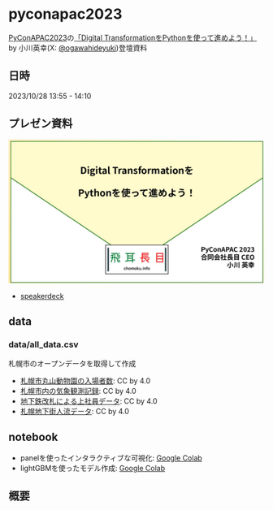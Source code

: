 # pyconapac2023

[PyConAPAC2023](https://2023-apac.pycon.jp/)の[「Digital TransformationをPythonを使って進めよう！」](https://2023-apac.pycon.jp/timetable?id=3AFMSE) by 小川英幸(X: [@ogawahideyuki](https://twitter.com/OgawaHideyuki))登壇資料

## 日時

2023/10/28 13:55 - 14:10

## プレゼン資料

![プレゼン資料img](img/presentation-pyconapac2023.png)

- [speakerdeck](https://speakerdeck.com/hideyuki_ogawa/digital-transformationwopythonwoshi-tutejin-meyou)

## data

### data/all_data.csv 
札幌市のオープンデータを取得して作成

- [札幌市丸山動物園の入場者数](https://ckan.pf-sapporo.jp/dataset/sapporo_maruyama_zoo_visitors): CC by 4.0
- [札幌市内の気象観測記録](https://ckan.pf-sapporo.jp/dataset/sapporo_weather): CC by 4.0
- [地下鉄改札による上社員データ](https://ckan.pf-sapporo.jp/dataset/tikatetu_jyousyajinnin): CC by 4.0
- [札幌地下街人流データ](https://ckan.pf-sapporo.jp/dataset/sapporotikagaijinryuude-ta): CC by 4.0

## notebook

- panelを使ったインタラクティブな可視化: [Google Colab](https://colab.research.google.com/github/mazarimono/pyconapac2023/blob/main/panel_watch.ipynb)
- lightGBMを使ったモデル作成: [Google Colab](https://colab.research.google.com/github/mazarimono/pyconapac2023/blob/main/model.ipynb)

## 概要

